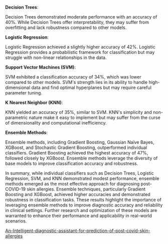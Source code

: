 
__Decision Trees__:

Decision Trees demonstrated moderate performance with an accuracy of 40%.
While Decision Trees offer interpretability, they may suffer from overfitting and lack robustness compared to other models.

__Logistic Regression__:

Logistic Regression achieved a slightly higher accuracy of 42%.
Logistic Regression provides a probabilistic framework for classification but may struggle with non-linear relationships in the data.

__Support Vector Machines (SVM)__:

SVM exhibited a classification accuracy of 34%, which was lower compared to other models.
SVM's strength lies in its ability to handle high-dimensional data and find optimal hyperplanes but may require careful parameter tuning.

__K Nearest Neighbor (KNN)__:

KNN yielded an accuracy of 35%, similar to SVM.
KNN's simplicity and non-parametric nature make it easy to implement but may suffer from the curse of dimensionality and computational inefficiency.

__Ensemble Methods__:

Ensemble methods, including Gradient Boosting, Gaussian Naïve Bayes, XGBoost, and Stochastic Gradient Boosting, outperformed individual classifiers.
Gradient Boosting achieved the highest accuracy of 47%, followed closely by XGBoost.
Ensemble methods leverage the diversity of base models to improve classification accuracy and robustness.

In summary, while individual classifiers such as Decision Trees, Logistic Regression, SVM, and KNN demonstrated modest performance, ensemble methods emerged as the most effective approach for diagnosing post-COVID-19 skin allergies. Ensemble techniques, particularly Gradient Boosting and XGBoost, achieved higher accuracies and demonstrated robustness in classification tasks. These results highlight the importance of leveraging ensemble methods to improve diagnostic accuracy and reliability in clinical settings. Further research and optimization of these models are warranted to enhance their performance and applicability in real-world scenarios.

[An-Intelligent-diagnostic-assistant-for-prediction-of-post-covid-skin-allergies](https://ijpsr.com/bft-article/an-intelligent-assistant-for-prediction-post-covid-skin-allergies-diagnosis/)
